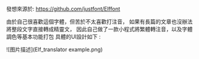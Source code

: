 發想來源於: https://github.com/justfont/Elffont

由於自己很喜歡這個字體，但苦於不太喜歡打注音，
如果有長篇的文章也沒辦法將整段文字直接轉成精靈文，
因此自己做了一款小程式將繁體轉注音，以及字體調色等基本功能打包
具體的UI設計如下 :

![图片描述](Elf_translator example.png)

